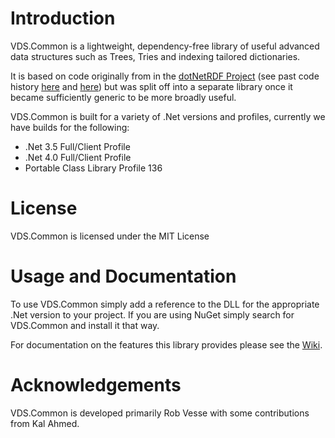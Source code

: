 # Introduction

VDS.Common is a lightweight, dependency-free library of useful advanced data structures such as Trees, Tries and indexing tailored dictionaries.

It is based on code originally from in the [dotNetRDF Project][1] (see past code history [here][2] and [here][3]) but was split off into a separate library once it became sufficiently generic to be more broadly useful.

VDS.Common is built for a variety of .Net versions and profiles, currently we have builds for the following:

- .Net 3.5 Full/Client Profile
- .Net 4.0 Full/Client Profile
- Portable Class Library Profile 136

# License

VDS.Common is licensed under the MIT License

# Usage and Documentation

To use VDS.Common simply add a reference to the DLL for the appropriate .Net version to your project.  If you are using NuGet simply search for VDS.Common and install it that way.

For documentation on the features this library provides please see the [Wiki][4].

# Acknowledgements

VDS.Common is developed primarily Rob Vesse with some contributions from Kal Ahmed.

[1]: http://www.dotnetrdf.org
[2]: https://bitbucket.org/dotnetrdf/dotnetrdf/src/4365cd7d087158b72c2e4053879bede2e194cdec/Libraries/core/net40/Common?at=default
[3]: https://bitbucket.org/dotnetrdf/dotnetrdf/src/3378cdd89cc59dedb294657085da648946d76bb4/Libraries/core/Common?at=default
[4]: https://bitbucket.org/rvesse/vds-common/wiki/Home